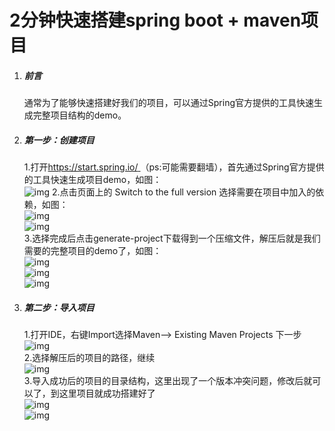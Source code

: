 # 2分钟快速搭建spring boot + maven项目

1. ##### 前言
   通常为了能够快速搭建好我们的项目，可以通过Spring官方提供的工具快速生成完整项目结构的demo。
2. ##### 第一步：创建项目
   1.打开[https://start.spring.io/ ](https://start.spring.io/)（ps:可能需要翻墙），首先通过Spring官方提供的工具快速生成项目demo，如图：   
   ![img](https://qingpeng911.github.io/amWiki/images/article/1.png)
   2.点击页面上的 Switch to the full version 选择需要在项目中加入的依赖，如图：    
   ![img](https://qingpeng911.github.io/amWiki/images/article/2.png)    
   ![img](https://qingpeng911.github.io/amWiki/images/article/3.png)    
   3.选择完成后点击generate-project下载得到一个压缩文件，解压后就是我们需要的完整项目的demo了，如图：    
   ![img](https://qingpeng911.github.io/amWiki/images/article/4.png)    
   ![img](https://qingpeng911.github.io/amWiki/images/article/5.png)  
   ![img](https://qingpeng911.github.io/amWiki/images/article/6.png)  
3. ##### 第二步：导入项目
   1.打开IDE，右键Import选择Maven--> Existing Maven Projects 下一步    
   ![img](https://qingpeng911.github.io/amWiki/images/article/7.png)  
   2.选择解压后的项目的路径，继续    
   ![img](https://qingpeng911.github.io/amWiki/images/article/8.png)    
   3.导入成功后的项目的目录结构，这里出现了一个版本冲突问题，修改后就可以了，到这里项目就成功搭建好了    
   ![img](https://qingpeng911.github.io/amWiki/images/article/9.png)    
   ![img](https://qingpeng911.github.io/amWiki/images/article/10.png)
